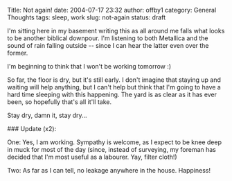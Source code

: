 Title: Not again!
date: 2004-07-17 23:32
author: offby1
category: General Thoughts
tags: sleep, work
slug: not-again
status: draft

I'm sitting here in my basement writing this as all around me falls what looks to be another biblical downpour. I'm listening to both Metallica and the sound of rain falling outside \-- since I can hear the latter even over the former.

I'm beginning to think that I won't be working tomorrow :)

So far, the floor is dry, but it's still early. I don't imagine that staying up and waiting will help anything, but I can't help but think that I'm going to have a hard time sleeping with this happening. The yard is as clear as it has ever been, so hopefully that's all it'll take.

Stay dry, damn it, stay dry\...

\### Update (x2):

One: Yes, I am working. Sympathy is welcome, as I expect to be knee deep in muck for most of the day (since, instead of surveying, my foreman has decided that I'm most useful as a labourer. Yay, filter cloth!)

Two: As far as I can tell, no leakage anywhere in the house. Happiness!
